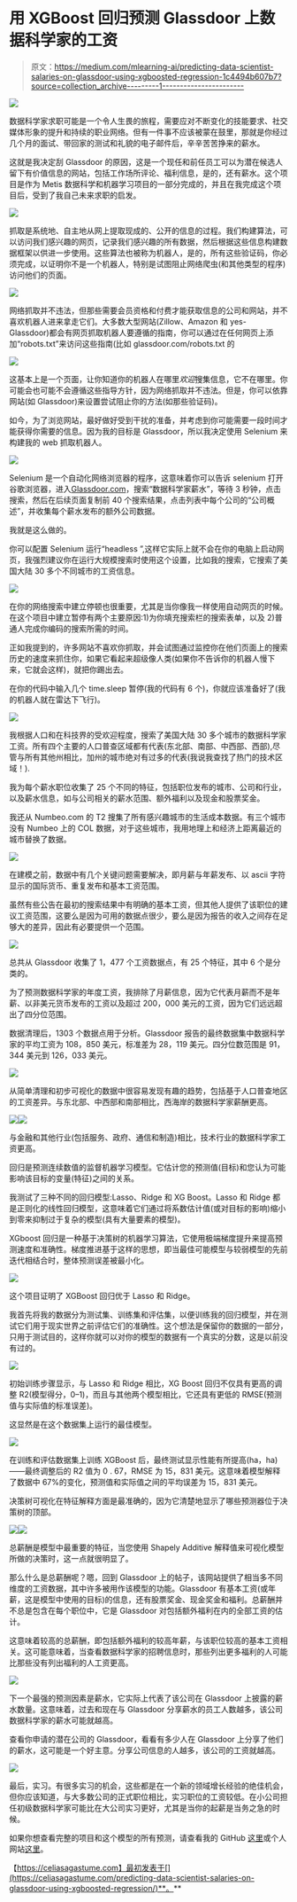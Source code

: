 # 用 XGBoost 回归预测 Glassdoor 上数据科学家的工资

> 原文：<https://medium.com/mlearning-ai/predicting-data-scientist-salaries-on-glassdoor-using-xgboosted-regression-1c4494b607b7?source=collection_archive---------1----------------------->

![](img/447278578801474b160d842404d45613.png)

数据科学家求职可能是一个令人生畏的旅程，需要应对不断变化的技能要求、社交媒体形象的提升和持续的职业网络。但有一件事不应该被蒙在鼓里，那就是你经过几个月的面试、带回家的测试和礼貌的电子邮件后，辛辛苦苦挣来的薪水。

这就是我决定刮 Glassdoor 的原因，这是一个现任和前任员工可以为潜在候选人留下有价值信息的网站，包括工作场所评论、福利信息，是的，还有薪水。这个项目是作为 Metis 数据科学和机器学习项目的一部分完成的，并且在我完成这个项目后，受到了我自己未来求职的启发。

![](img/6875b2f36e88d686cf5bb16ea137e030.png)

抓取是系统地、自主地从网上提取现成的、公开的信息的过程。我们构建算法，可以访问我们感兴趣的网页，记录我们感兴趣的所有数据，然后根据这些信息构建数据框架以供进一步使用。这些算法也被称为机器人，是的，所有这些验证码，你必须完成，以证明你不是一个机器人，特别是试图阻止网络爬虫(和其他类型的程序)访问他们的页面。

![](img/97b37320b87070304c801b809a5a7fc0.png)

网络抓取并不违法，但那些需要会员资格和付费才能获取信息的公司和网站，并不喜欢机器人进来拿走它们。大多数大型网站(Zillow、Amazon 和 yes- Glassdoor)都会有网页抓取机器人要遵循的指南，你可以通过在任何网页上添加“robots.txt”来访问这些指南(比如 glassdoor.com/robots.txt 的

![](img/d15ddb90978ee0e95bb17257067b836a.png)

这基本上是一个页面，让你知道你的机器人在哪里*欢迎*搜集信息，它不在哪里。你可能会也可能不会遵循这些指导方针，因为网络抓取并不违法。但是，你可以依靠网站(如 Glassdoor)来设置尝试阻止你的方法(如那些验证码)。

如今，为了浏览网站，最好做好受到干扰的准备，并考虑到你可能需要一段时间才能获得你需要的信息。因为我的目标是 Glassdoor，所以我决定使用 Selenium 来构建我的 web 抓取机器人。

![](img/173d4d21fefae96c05548269845cb75f.png)

Selenium 是一个自动化网络浏览器的程序，这意味着你可以告诉 selenium 打开谷歌浏览器，进入[Glassdoor.com](http://Glassdoor.com)，搜索“数据科学家薪水”，等待 3 秒钟，点击搜索，然后在后续页面复制前 40 个搜索结果，点击列表中每个公司的“公司概述”，并收集每个薪水发布的额外公司数据。

我就是这么做的。

你可以配置 Selenium 运行“headless ”,这样它实际上就不会在你的电脑上启动网页，我强烈建议你在运行大规模搜索时使用这个设置，比如我的搜索，它搜索了美国大陆 30 多个不同城市的工资信息。

![](img/f6a13e645b14917b5e765edb3f8d42e3.png)

在你的网络搜索中建立停顿也很重要，尤其是当你像我一样使用自动网页的时候。在这个项目中建立暂停有两个主要原因:1)为你填充搜索栏的搜索表单，以及 2)普通人完成你编码的搜索所需的时间。

正如我提到的，许多网站不喜欢你抓取，并会试图通过监控你在他们页面上的搜索历史的速度来抓住你，如果它看起来超级像人类(如果你不告诉你的机器人慢下来，它就会这样)，就把你踢出去。

在你的代码中输入几个 time.sleep 暂停(我的代码有 6 个)，你就应该准备好了(我的机器人就在雷达下飞行)。

![](img/6899249f0f81961d2727ebec8b23a4bd.png)

我根据人口和在科技界的受欢迎程度，搜索了美国大陆 30 多个城市的数据科学家工资。所有四个主要的人口普查区域都有代表(东北部、南部、中西部、西部),尽管与所有其他州相比，加州的城市绝对有过多的代表(我说我查找了热门的技术区域！).

我为每个薪水职位收集了 25 个不同的特征，包括职位发布的城市、公司和行业，以及薪水信息，如与公司相关的薪水范围、额外福利以及现金和股票奖金。

我还从 Numbeo.com 的 T2 搜集了所有感兴趣城市的生活成本数据。有三个城市没有 Numbeo 上的 COL 数据，对于这些城市，我用地理上和经济上距离最近的城市替换了数据。

![](img/4c3873d1f3002a40bc129665502223d7.png)

在建模之前，数据中有几个关键问题需要解决，即月薪与年薪发布、以 ascii 字符显示的国际货币、重复发布和基本工资范围。

虽然有些公告在最初的搜索结果中有明确的基本工资，但其他人提供了该职位的建议工资范围，这要么是因为可用的数据点很少，要么是因为报告的收入之间存在足够大的差异，因此有必要提供一个范围。

![](img/eb3f78920f515cadd1f45c6663325a75.png)

总共从 Glassdoor 收集了 1，477 个工资数据点，有 25 个特征，其中 6 个是分类的。

为了预测数据科学家的年度工资，我排除了月薪信息，因为它代表月薪而不是年薪、以非美元货币发布的工资以及超过 200，000 美元的工资，因为它们远远超出了四分位范围。

数据清理后，1303 个数据点用于分析。Glassdoor 报告的最终数据集中数据科学家的平均工资为 108，850 美元，标准差为 28，119 美元。四分位数范围是 91，344 美元到 126，033 美元。

![](img/12ff457badd340bdfb984ba46502f495.png)

从简单清理和初步可视化的数据中很容易发现有趣的趋势，包括基于人口普查地区的工资差异。与东北部、中西部和南部相比，西海岸的数据科学家薪酬更高。

![](img/dce348fd965b181c687751c6ba2f5c89.png)![](img/298f375e68ca8ee37ed97b10d7a53c82.png)

与金融和其他行业(包括服务、政府、通信和制造)相比，技术行业的数据科学家工资更高。

回归是预测连续数值的监督机器学习模型。它估计您的预测值(目标)和您认为可能影响该目标的变量(特征)之间的关系。

我测试了三种不同的回归模型:Lasso、Ridge 和 XG Boost。Lasso 和 Ridge 都是正则化的线性回归模型，这意味着它们通过将系数估计值(或对目标的影响)缩小到零来抑制过于复杂的模型(具有大量要素的模型)。

XGboost 回归是一种基于决策树的机器学习算法，它使用极端梯度提升来提高预测速度和准确性。梯度推进基于这样的思想，即当最佳可能模型与较弱模型的先前迭代相结合时，整体预测误差被最小化。

![](img/19cc71eaa3befbf7f694ca6434cc75e0.png)

这个项目证明了 XGBoost 回归优于 Lasso 和 Ridge。

我首先将我的数据分为测试集、训练集和评估集，以便训练我的回归模型，并在测试它们用于现实世界之前评估它们的准确性。这个想法是保留你的数据的一部分，只用于测试目的，这样你就可以对你的模型的数据有一个真实的分数，这是以前没有过的。

![](img/b2989b77393ead76c4766835b85b2523.png)

初始训练步骤显示，与 Lasso 和 Ridge 相比，XG Boost 回归不仅具有更高的调整 R2(模型得分，0–1)，而且与其他两个模型相比，它还具有更低的 RMSE(预测值与实际值的标准误差)。

这显然是在这个数据集上运行的最佳模型。

![](img/82d0fafd1fa71bf05436750a4636cb21.png)

在训练和评估数据集上训练 XGBoost 后，最终测试显示性能有所提高(ha，ha)——最终调整后的 R2 值为 0 . 67，RMSE 为 15，831 美元。这意味着模型解释了数据中 67%的变化，预测值和实际值之间的平均误差为 15，831 美元。

决策树可视化在特征解释方面是最准确的，因为它清楚地显示了哪些预测器位于决策树的顶部。

![](img/90b3c1c12ec64a08ae9ec65834704554.png)![](img/e1ee60db3ea1807f1a72476e5e970793.png)

总薪酬是模型中最重要的特征，当您使用 Shapely Additive 解释值来可视化模型所做的决策时，这一点就很明显了。

那么什么是总薪酬呢？嗯，回到 Glassdoor 上的帖子，该网站提供了相当多不同维度的工资数据，其中许多被用作该模型的功能。Glassdoor 有基本工资(或年薪，这是模型中使用的目标)的信息，还有股票奖金、现金奖金和福利。总薪酬并不总是包含在每个职位中，它是 Glassdoor 对包括额外福利在内的全部工资的估计。

这意味着较高的总薪酬，即包括额外福利的较高年薪，与该职位较高的基本工资相关。这可能意味着，当查看数据科学家的招聘信息时，那些列出更多福利的人可能比那些没有列出福利的人工资更高。

![](img/f9e8e418d973d9f8434f05199c12c659.png)

下一个最强的预测因素是薪水，它实际上代表了该公司在 Glassdoor 上披露的薪水数量。这意味着，过去和现在与 Glassdoor 分享薪水的员工人数越多，该公司数据科学家的薪水可能就越高。

查看你申请的潜在公司的 Glassdoor，看看有多少人在 Glassdoor 上分享了他们的薪水，这可能是一个好主意。分享公司信息的人越多，该公司的工资就越高。

![](img/aa812b31f702da29050854ef0338e2f6.png)

最后，实习。有很多实习的机会，这些都是在一个新的领域增长经验的绝佳机会，但你应该知道，与大多数公司的正式职位相比，实习职位的工资较低。在小公司担任初级数据科学家可能比在大公司实习更好，尤其是当你的起薪是当务之急的时候。

如果你想查看完整的项目和这个模型的所有预测，请查看我的 GitHub [这里](https://github.com/CeliaSagas/Data-Coin)或个人网站[这里](http://celiasagastume.com)。

【https://celiasagastume.com】最初发表于[](https://celiasagastume.com/predicting-data-scientist-salaries-on-glassdoor-using-xgboosted-regression/)**。**
